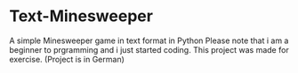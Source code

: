 # Text-Minesweeper
A simple Minesweeper game in text format in Python
Please note that i am a beginner to prgramming and i just started coding. This project was made for exercise.
(Project is in German)
